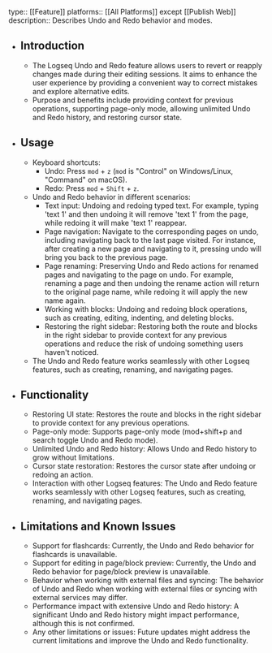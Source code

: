 type:: [[Feature]]
platforms:: [[All Platforms]] except [[Publish Web]]
description:: Describes Undo and Redo behavior and modes.

- ## Introduction
	- The Logseq Undo and Redo feature allows users to revert or reapply changes made during their editing sessions. It aims to enhance the user experience by providing a convenient way to correct mistakes and explore alternative edits.
	- Purpose and benefits include providing context for previous operations, supporting page-only mode, allowing unlimited Undo and Redo history, and restoring cursor state.
- ## Usage
	- Keyboard shortcuts:
		- Undo: Press `mod` + `z` (`mod` is "Control" on Windows/Linux, "Command" on macOS).
		- Redo: Press `mod` + `Shift` + `z`.
	- Undo and Redo behavior in different scenarios:
		- Text input: Undoing and redoing typed text. For example, typing 'text 1' and then undoing it will remove 'text 1' from the page, while redoing it will make 'text 1' reappear.
		- Page navigation: Navigate to the corresponding pages on undo, including navigating back to the last page visited. For instance, after creating a new page and navigating to it, pressing undo will bring you back to the previous page.
		- Page renaming: Preserving Undo and Redo actions for renamed pages and navigating to the page on undo. For example, renaming a page and then undoing the rename action will return to the original page name, while redoing it will apply the new name again.
		- Working with blocks: Undoing and redoing block operations, such as creating, editing, indenting, and deleting blocks.
		- Restoring the right sidebar: Restoring both the route and blocks in the right sidebar to provide context for any previous operations and reduce the risk of undoing something users haven't noticed.
	- The Undo and Redo feature works seamlessly with other Logseq features, such as creating, renaming, and navigating pages.
- ## Functionality
	- Restoring UI state: Restores the route and blocks in the right sidebar to provide context for any previous operations.
	- Page-only mode: Supports page-only mode (mod+shift+p and search toggle Undo and Redo mode).
	- Unlimited Undo and Redo history: Allows Undo and Redo history to grow without limitations.
	- Cursor state restoration: Restores the cursor state after undoing or redoing an action.
	- Interaction with other Logseq features: The Undo and Redo feature works seamlessly with other Logseq features, such as creating, renaming, and navigating pages.
- ## Limitations and Known Issues
	- Support for flashcards: Currently, the Undo and Redo behavior for flashcards is unavailable.
	- Support for editing in page/block preview: Currently, the Undo and Redo behavior for page/block preview is unavailable.
	- Behavior when working with external files and syncing: The behavior of Undo and Redo when working with external files or syncing with external services may differ.
	- Performance impact with extensive Undo and Redo history: A significant Undo and Redo history might impact performance, although this is not confirmed.
	- Any other limitations or issues: Future updates might address the current limitations and improve the Undo and Redo functionality.